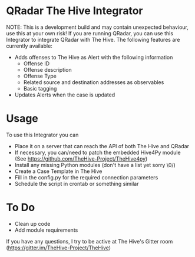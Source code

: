 # QRadar The Hive Integrator
NOTE: This is a development build and may contain unexpected behaviour, use this at your own risk!
If you are running QRadar, you can use this Integrator to integrate QRadar with The Hive.
The following features are currently available:
- Adds offenses to The Hive as Alert with the following information
    - Offense ID
    - Offense description
    - Offense Type
    - Related source and destination addresses as observables
    - Basic tagging
- Updates Alerts when the case is updated

# Usage
To use this Integrator you can 
- Place it on a server that can reach the API of both The Hive and QRadar
- If necessary, you can/need to patch the embedded Hive4Py module (See https://github.com/TheHive-Project/TheHive4py)
- Install any missing Python modules (don't have a list yet sorry \0/)
- Create a Case Template in The Hive
- Fill in the config.py for the required connection parameters
- Schedule the script in crontab or something similar

# To Do
- Clean up code
- Add module requirements

If you have any questions, I try to be active at The Hive's Gitter room (https://gitter.im/TheHive-Project/TheHive)
